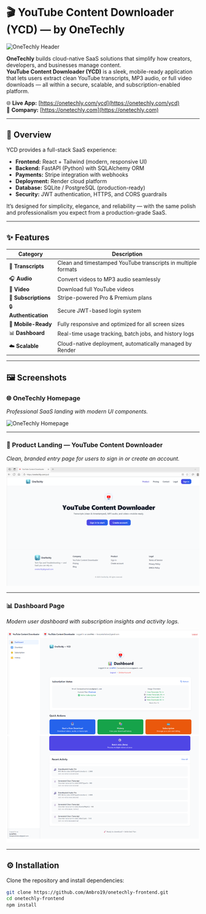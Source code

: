 # 🎬 YouTube Content Downloader (YCD) — by OneTechly

![OneTechly Header](public/readme-assets/onetechly-home.png)

**OneTechly** builds cloud-native SaaS solutions that simplify how creators, developers, and businesses manage content.  
**YouTube Content Downloader (YCD)** is a sleek, mobile-ready application that lets users extract clean YouTube transcripts, MP3 audio, or full video downloads — all within a secure, scalable, and subscription-enabled platform.

🌐 **Live App:** [https://onetechly.com/ycd](https://onetechly.com/ycd)  
🏢 **Company:** [https://onetechly.com](https://onetechly.com)

---

## 🚀 Overview

YCD provides a full-stack SaaS experience:

- **Frontend:** React + Tailwind (modern, responsive UI)
- **Backend:** FastAPI (Python) with SQLAlchemy ORM
- **Payments:** Stripe integration with webhooks
- **Deployment:** Render cloud platform
- **Database:** SQLite / PostgreSQL (production-ready)
- **Security:** JWT authentication, HTTPS, and CORS guardrails

It’s designed for simplicity, elegance, and reliability — with the same polish and professionalism you expect from a production-grade SaaS.

---

## ✨ Features

| Category | Description |
|-----------|-------------|
| 🧠 **Transcripts** | Clean and timestamped YouTube transcripts in multiple formats |
| 🎧 **Audio** | Convert videos to MP3 audio seamlessly |
| 🎥 **Video** | Download full YouTube videos |
| 🧾 **Subscriptions** | Stripe-powered Pro & Premium plans |
| 🔒 **Authentication** | Secure JWT-based login system |
| 📱 **Mobile-Ready** | Fully responsive and optimized for all screen sizes |
| 📊 **Dashboard** | Real-time usage tracking, batch jobs, and history logs |
| ☁️ **Scalable** | Cloud-native deployment, automatically managed by Render |

---

## 🖼️ Screenshots

### 🌐 OneTechly Homepage  
*Professional SaaS landing with modern UI components.*

![OneTechly Homepage](public/readme-assets/onetechly-home.png)

---

### 🎯 Product Landing — YouTube Content Downloader  
*Clean, branded entry page for users to sign in or create an account.*

![YCD Landing Page](public/readme-assets/ycd-landing.png)

---

### 📊 Dashboard Page  
*Modern user dashboard with subscription insights and activity logs.*

![YCD Dashboard](public/readme-assets/ycd-dashboard.png)

---

## ⚙️ Installation

Clone the repository and install dependencies:

```bash
git clone https://github.com/Ambro19/onetechly-frontend.git
cd onetechly-frontend
npm install

